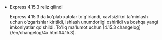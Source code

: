 <ul>
  <li>
    <p class="announcement-title">Express 4.15.3 reliz qilindi</p>
    <p markdown="1">
    Express 4.15.3 da ko'plab xatolar to'g'irlandi, xavfsizlikni ta'minlash uchun o'zgarishlar kiritildi, ishlash unumdorligi oshirildi va boshqa yangi imkoniyatlar qo'shildi. To'liq ma'lumot uchun [4.15.3 changelog](/en/changelog/4x.html#4.15.3).
    </p>
  </li>
</ul>
